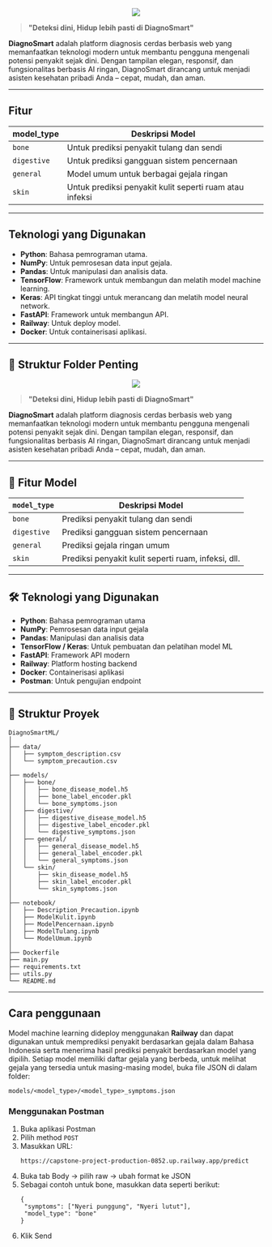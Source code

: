 <p align="center">
  <img src="https://github.com/user-attachments/assets/c55bc528-13c3-4675-a744-c4b6221c93d2"/>
</p>

> **"Deteksi dini, Hidup lebih pasti di DiagnoSmart"**

**DiagnoSmart** adalah platform diagnosis cerdas berbasis web yang memanfaatkan teknologi modern untuk membantu pengguna mengenali potensi penyakit sejak dini. Dengan tampilan elegan, responsif, dan fungsionalitas berbasis AI ringan, DiagnoSmart dirancang untuk menjadi asisten kesehatan pribadi Anda – cepat, mudah, dan aman.

---

## Fitur
| model\_type | Deskripsi Model                                         |
| ----------- | ------------------------------------------------------- |
| `bone`      | Untuk prediksi penyakit tulang dan sendi                |
| `digestive` | Untuk prediksi gangguan sistem pencernaan               |
| `general`   | Model umum untuk berbagai gejala ringan                 |
| `skin`      | Untuk prediksi penyakit kulit seperti ruam atau infeksi |


---

## Teknologi yang Digunakan
- **Python**: Bahasa pemrograman utama.
- **NumPy**: Untuk pemrosesan data input gejala.
- **Pandas**: Untuk manipulasi dan analisis data.
- **TensorFlow**: Framework untuk membangun dan melatih model machine learning.
- **Keras**: API tingkat tinggi untuk merancang dan melatih model neural network.
- **FastAPI**: Framework untuk membangun API.
- **Railway**: Untuk deploy model.
- **Docker**: Untuk containerisasi aplikasi.

---

## 📁 Struktur Folder Penting

<p align="center">
  <img src="https://github.com/user-attachments/assets/c55bc528-13c3-4675-a744-c4b6221c93d2"/>
</p>

> **"Deteksi dini, Hidup lebih pasti di DiagnoSmart"**

**DiagnoSmart** adalah platform diagnosis cerdas berbasis web yang memanfaatkan teknologi modern untuk membantu pengguna mengenali potensi penyakit sejak dini. Dengan tampilan elegan, responsif, dan fungsionalitas berbasis AI ringan, DiagnoSmart dirancang untuk menjadi asisten kesehatan pribadi Anda – cepat, mudah, dan aman.

---

## 🚀 Fitur Model

| `model_type` | Deskripsi Model                                          |
|--------------|----------------------------------------------------------|
| `bone`       | Prediksi penyakit tulang dan sendi                       |
| `digestive`  | Prediksi gangguan sistem pencernaan                      |
| `general`    | Prediksi gejala ringan umum                              |
| `skin`       | Prediksi penyakit kulit seperti ruam, infeksi, dll.      |

---

## 🛠️ Teknologi yang Digunakan

- **Python**: Bahasa pemrograman utama
- **NumPy**: Pemrosesan data input gejala
- **Pandas**: Manipulasi dan analisis data
- **TensorFlow / Keras**: Untuk pembuatan dan pelatihan model ML
- **FastAPI**: Framework API modern
- **Railway**: Platform hosting backend
- **Docker**: Containerisasi aplikasi
- **Postman**: Untuk pengujian endpoint

---

## 📁 Struktur Proyek

```plaintext
DiagnoSmartML/
│
├── data/
│   ├── symptom_description.csv
│   └── symptom_precaution.csv
│
├── models/
│   ├── bone/
│   │   ├── bone_disease_model.h5
│   │   ├── bone_label_encoder.pkl
│   │   └── bone_symptoms.json
│   ├── digestive/
│   │   ├── digestive_disease_model.h5
│   │   ├── digestive_label_encoder.pkl
│   │   └── digestive_symptoms.json
│   ├── general/
│   │   ├── general_disease_model.h5
│   │   ├── general_label_encoder.pkl
│   │   └── general_symptoms.json
│   └── skin/
│       ├── skin_disease_model.h5
│       ├── skin_label_encoder.pkl
│       └── skin_symptoms.json
│
├── notebook/
│   ├── Description_Precaution.ipynb
│   ├── ModelKulit.ipynb
│   ├── ModelPencernaan.ipynb
│   ├── ModelTulang.ipynb
│   └── ModelUmum.ipynb
│
├── Dockerfile
├── main.py
├── requirements.txt
├── utils.py
└── README.md
```

---
## Cara penggunaan
Model machine learning dideploy menggunakan **Railway** dan dapat digunakan untuk memprediksi penyakit berdasarkan gejala dalam Bahasa Indonesia serta menerima hasil prediksi penyakit berdasarkan model yang dipilih. Setiap model memiliki daftar gejala yang berbeda, untuk melihat gejala yang tersedia untuk masing-masing model, buka file JSON di dalam folder:

```
models/<model_type>/<model_type>_symptoms.json
```

### Menggunakan Postman

1. Buka aplikasi Postman
2. Pilih method `POST`
3. Masukkan URL:
   ```
   https://capstone-project-production-0852.up.railway.app/predict
   ```
4. Buka tab Body → pilih raw → ubah format ke JSON
5. Sebagai contoh untuk bone, masukkan data seperti berikut:
   ```
   {
    "symptoms": ["Nyeri punggung", "Nyeri lutut"],
    "model_type": "bone"
   }
   ```
6. Klik Send   
      

